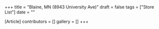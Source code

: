 +++
title = "Blaine, MN (8943 University Ave)"
draft = false
tags = ["Store List"]
date = ""

[Article]
contributors = []
gallery = []
+++